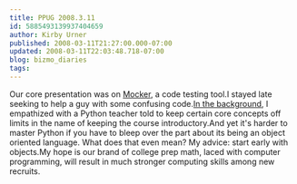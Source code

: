 ```yaml
---
title: PPUG 2008.3.11
id: 5885493139937404659
author: Kirby Urner
published: 2008-03-11T21:27:00.000-07:00
updated: 2008-03-11T22:03:48.718-07:00
blog: bizmo_diaries
tags: 
---
```


Our core presentation was on [Mocker](http://labix.org/mocker), a code testing tool.I stayed late seeking to help a guy with some confusing code.[In the background](http://mail.python.org/pipermail/edu-sig/2008-March/008447.html), I empathized with a Python teacher told to keep certain core concepts off limits in the name of keeping the course introductory.And yet it's harder to master Python if you have to bleep over the part about its being an object oriented language.  What does that even mean?  My advice:  start early with objects.My hope is our brand of college prep math, laced with computer programming, will result in much stronger computing skills among new recruits.
